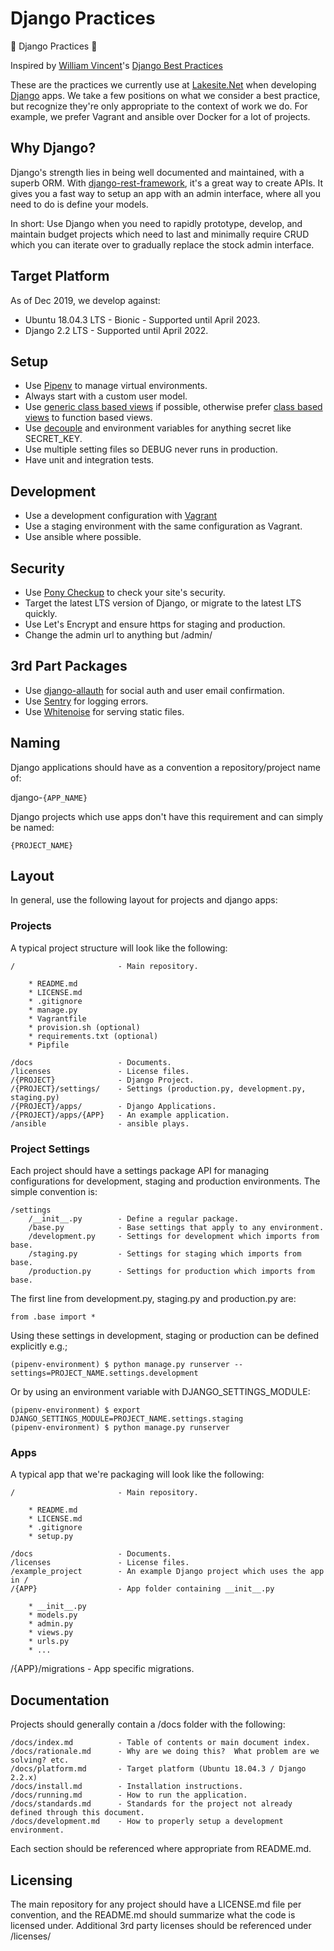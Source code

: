 # Django Practices #

🎯 Django Practices 🎯

Inspired by [William Vincent](https://wsvincent.com/about/)'s 
[Django Best Practices](https://wsvincent.com/django-best-practices/)

These are the practices we currently use at 
[Lakesite.Net](https://lakesite.net/) when developing 
[Django](https://www.djangoproject.com/) apps.  We take a few positions on what
we consider a best practice, but recognize they're only appropriate to the 
context of work we do.  For example, we prefer Vagrant and ansible over Docker
for a lot of projects.

## Why Django? ##

Django's strength lies in being well documented and maintained, with a superb 
ORM.  With [django-rest-framework](https://www.django-rest-framework.org/), it's 
a great way to create APIs.  It gives you a fast way to setup an app with an 
admin interface, where all you need to do is define your models.

In short: Use Django when you need to rapidly prototype, develop, and maintain
budget projects which need to last and minimally require CRUD which you can
iterate over to gradually replace the stock admin interface.

## Target Platform ##

As of Dec 2019, we develop against:

* Ubuntu 18.04.3 LTS - Bionic - Supported until April 2023.
* Django 2.2 LTS - Supported until April 2022.

## Setup ##

* Use [Pipenv](https://pipenv.kennethreitz.org/en/latest/) to manage virtual environments.
* Always start with a custom user model.
* Use [generic class based views](https://docs.djangoproject.com/en/dev/topics/class-based-views/generic-display/) if possible, otherwise prefer [class based views](https://docs.djangoproject.com/en/dev/topics/class-based-views/) to function based views.
* Use [decouple](https://github.com/henriquebastos/python-decouple) and environment variables for anything secret like SECRET_KEY.
* Use multiple setting files so DEBUG never runs in production.
* Have unit and integration tests.

## Development ##

* Use a development configuration with [Vagrant](https://vagrantup.com/)
* Use a staging environment with the same configuration as Vagrant.
* Use ansible where possible.

## Security ##

* Use [Pony Checkup](https://www.ponycheckup.com/) to check your site's security.
* Target the latest LTS version of Django, or migrate to the latest LTS quickly.
* Use Let's Encrypt and ensure https for staging and production.
* Change the admin url to anything but /admin/

## 3rd Part Packages ##

* Use [django-allauth](https://github.com/pennersr/django-allauth) for social auth and user email confirmation.
* Use [Sentry](https://sentry.io/welcome/) for logging errors.
* Use [Whitenoise](https://whitenoise.readthedocs.io/) for serving static files.

## Naming ##

Django applications should have as a convention a repository/project name of:

django-```{APP_NAME}```

Django projects which use apps don't have this requirement and can simply be
named:

```{PROJECT_NAME}```

## Layout ##

In general, use the following layout for projects and django apps:

### Projects ###

A typical project structure will look like the following:

```
/                       - Main repository.

    * README.md 
    * LICENSE.md
    * .gitignore 
    * manage.py 
    * Vagrantfile
    * provision.sh (optional)
    * requirements.txt (optional)
    * Pipfile

/docs                   - Documents.
/licenses               - License files.
/{PROJECT}              - Django Project.
/{PROJECT}/settings/    - Settings (production.py, development.py, staging.py)
/{PROJECT}/apps/        - Django Applications.
/{PROJECT}/apps/{APP}   - An example application.
/ansible                - ansible plays.
```

### Project Settings ###

Each project should have a settings package API for managing configurations for
development, staging and production environments.  The simple convention is:

```
/settings
    /__init__.py        - Define a regular package.
    /base.py            - Base settings that apply to any environment.
    /development.py     - Settings for development which imports from base.
    /staging.py         - Settings for staging which imports from base.
    /production.py      - Settings for production which imports from base.
```

The first line from development.py, staging.py and production.py are:

```from .base import *```

Using these settings in development, staging or production can be defined 
explicitly e.g.;

```
(pipenv-environment) $ python manage.py runserver --settings=PROJECT_NAME.settings.development
```

Or by using an environment variable with DJANGO_SETTINGS_MODULE:

```
(pipenv-environment) $ export DJANGO_SETTINGS_MODULE=PROJECT_NAME.settings.staging
(pipenv-environment) $ python manage.py runserver
```

### Apps ###

A typical app that we're packaging will look like the following:

```
/                       - Main repository.

    * README.md
    * LICENSE.md
    * .gitignore 
    * setup.py

/docs                   - Documents.
/licenses               - License files.
/example_project        - An example Django project which uses the app in /
/{APP}                  - App folder containing __init__.py

    * __init__.py
    * models.py
    * admin.py
    * views.py
    * urls.py
    * ...
```

/{APP}/migrations       - App specific migrations.

## Documentation ##

Projects should generally contain a /docs folder with the following:

```
/docs/index.md          - Table of contents or main document index.
/docs/rationale.md      - Why are we doing this?  What problem are we solving? etc.
/docs/platform.md       - Target platform (Ubuntu 18.04.3 / Django 2.2.x)
/docs/install.md        - Installation instructions.
/docs/running.md        - How to run the application.
/docs/standards.md      - Standards for the project not already defined through this document.
/docs/development.md    - How to properly setup a development environment.
```

Each section should be referenced where appropriate from README.md.

## Licensing ##

The main repository for any project should have a LICENSE.md file per convention,
and the README.md should summarize what the code is licensed under.  Additional
3rd party licenses should be referenced under /licenses/